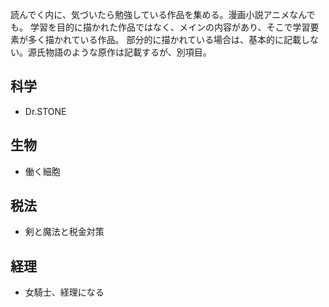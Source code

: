 読んでく内に、気づいたら勉強している作品を集める。漫画小説アニメなんでも。
学習を目的に描かれた作品ではなく、メインの内容があり、そこで学習要素が多く描かれている作品。
部分的に描かれている場合は、基本的に記載しない。源氏物語のような原作は記載するが、別項目。

## 科学

- Dr.STONE

## 生物

- 働く細胞

## 税法

- 剣と魔法と税金対策

## 経理

- 女騎士、経理になる